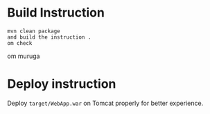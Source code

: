 

# Build Instruction


```
mvn clean package
and build the instruction .
om check
```
om muruga
# Deploy instruction

Deploy ```target/WebApp.war``` on Tomcat properly for better experience.

